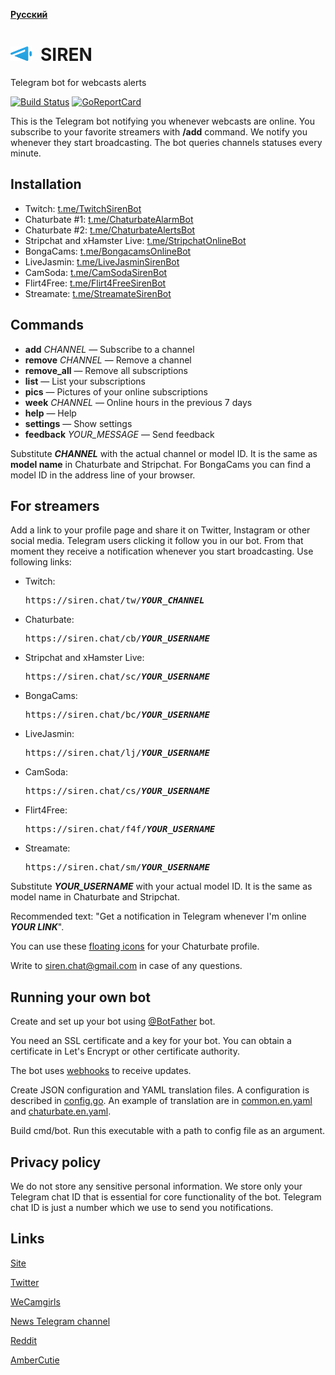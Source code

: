 __[Русский](README-ru.md)__

<img src="cmd/site/icons/siren-dia.svg" height="23">&ensp;SIREN
===============================================================
Telegram bot for webcasts alerts

[![Build Status](https://travis-ci.org/bcmk/siren.png)](https://travis-ci.org/bcmk/siren)
[![GoReportCard](https://goreportcard.com/badge/bcmk/siren)](https://goreportcard.com/report/bcmk/siren)

This is the Telegram bot notifying you whenever webcasts are online.
You subscribe to your favorite streamers with __/add__ command.
We notify you whenever they start broadcasting.
The bot queries channels statuses every minute.

Installation
------------

* Twitch: [t.me/TwitchSirenBot](https://t.me/TwitchSirenBot)
* Chaturbate #1: [t.me/ChaturbateAlarmBot](https://t.me/ChaturbateAlarmBot)
* Chaturbate #2: [t.me/ChaturbateAlertsBot](https://t.me/ChaturbateAlertsBot)
* Stripchat and xHamster Live: [t.me/StripchatOnlineBot](https://t.me/StripchatOnlineBot)
* BongaCams: [t.me/BongacamsOnlineBot](https://t.me/BongacamsOnlineBot)
* LiveJasmin: [t.me/LiveJasminSirenBot](https://t.me/LiveJasminSirenBot)
* CamSoda: [t.me/CamSodaSirenBot](https://t.me/CamSodaSirenBot)
* Flirt4Free: [t.me/Flirt4FreeSirenBot](https://t.me/Flirt4FreeSirenBot)
* Streamate: [t.me/StreamateSirenBot](https://t.me/StreamateSirenBot)

Commands
--------

* __add__ _CHANNEL_ — Subscribe to a channel
* __remove__ _CHANNEL_ — Remove a channel
* __remove_all__ — Remove all subscriptions
* __list__ — List your subscriptions
* __pics__ — Pictures of your online subscriptions
* __week__ _CHANNEL_ — Online hours in the previous 7 days
* __help__ — Help
* __settings__ — Show settings
* __feedback__ _YOUR_MESSAGE_ — Send feedback

Substitute ___CHANNEL___ with the actual channel or model ID.
It is the same as __model name__ in Chaturbate and Stripchat.
For BongaCams you can find a model ID in the address line of your browser.

For streamers
-------------

Add a link to your profile page and share it on Twitter, Instagram or other social media.
Telegram users clicking it follow you in our bot.
From that moment they receive a notification whenever you start broadcasting.
Use following links:

* Twitch:  
  <pre>https://siren.chat/tw/<b><i>YOUR_CHANNEL</i></b></pre>
* Chaturbate:  
  <pre>https://siren.chat/cb/<b><i>YOUR_USERNAME</i></b></pre>
* Stripchat and xHamster Live:  
  <pre>https://siren.chat/sc/<b><i>YOUR_USERNAME</i></b></pre>
* BongaCams:  
  <pre>https://siren.chat/bc/<b><i>YOUR_USERNAME</i></b></pre>
* LiveJasmin:  
  <pre>https://siren.chat/lj/<b><i>YOUR_USERNAME</i></b></pre>
* CamSoda:  
  <pre>https://siren.chat/cs/<b><i>YOUR_USERNAME</i></b></pre>
* Flirt4Free:  
  <pre>https://siren.chat/f4f/<b><i>YOUR_USERNAME</i></b></pre>
* Streamate:  
  <pre>https://siren.chat/sm/<b><i>YOUR_USERNAME</i></b></pre>

Substitute ___YOUR_USERNAME___ with your actual model ID.
It is the same as model name in Chaturbate and Stripchat.

Recommended text: "Get a notification in Telegram whenever I'm online ___YOUR LINK___".

You can use these [floating icons](https://siren.chat/chic) for your Chaturbate profile.

Write to siren.chat@gmail.com in case of any questions.

Running your own bot
--------------------

Create and set up your bot using [@BotFather](https://telegram.me/BotFather) bot.

You need an SSL certificate and a key for your bot.
You can obtain a certificate in Let's Encrypt or other certificate authority.

The bot uses [webhooks](https://core.telegram.org/bots/webhooks) to receive updates.

Create JSON configuration and YAML translation files.
A configuration is described in [config.go](https://github.com/bcmk/siren/tree/master/cmd/bot/config.go).
An example of translation are in [common.en.yaml](https://github.com/bcmk/siren/tree/master/res/translations/common.en.yaml) and [chaturbate.en.yaml](https://github.com/bcmk/siren/tree/master/res/translations/chaturbate.en.yaml).

Build cmd/bot. Run this executable with a path to config file as an argument.

Privacy policy
--------------

We do not store any sensitive personal information.
We store only your Telegram chat ID that is essential for core functionality of the bot.
Telegram chat ID is just a number which we use to send you notifications.

Links
-----

[Site](https://siren.chat)

[Twitter](https://twitter.com/siren_tlg)

[WeCamgirls](https://www.wecamgirls.com/users/sirenbot)

[News Telegram channel](https://t.me/siren_telegram_bot)

[Reddit](https://www.reddit.com/user/siren_tlg)

[AmberCutie](https://www.ambercutie.com/forums/members/siren.53143/)

